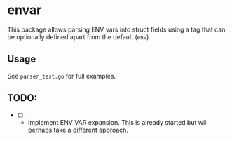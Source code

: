 # envar

This package allows parsing ENV vars into struct fields using a tag that can
be optionally defined apart from the default (`env`).

## Usage

See `parser_test.go` for full examples.

## TODO:

 - [ ] - implement ENV VAR expansion. This is already started but will perhaps
     take a different approach.
